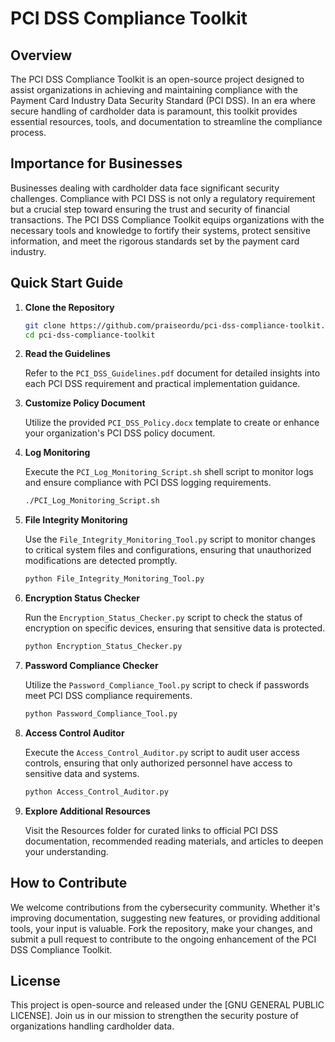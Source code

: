 # PCI DSS Compliance Toolkit

## Overview

The PCI DSS Compliance Toolkit is an open-source project designed to assist organizations in achieving and maintaining compliance with the Payment Card Industry Data Security Standard (PCI DSS). In an era where secure handling of cardholder data is paramount, this toolkit provides essential resources, tools, and documentation to streamline the compliance process.

## Importance for Businesses

Businesses dealing with cardholder data face significant security challenges. Compliance with PCI DSS is not only a regulatory requirement but a crucial step toward ensuring the trust and security of financial transactions. The PCI DSS Compliance Toolkit equips organizations with the necessary tools and knowledge to fortify their systems, protect sensitive information, and meet the rigorous standards set by the payment card industry.

## Quick Start Guide

1. **Clone the Repository**

    ```bash
    git clone https://github.com/praiseordu/pci-dss-compliance-toolkit.git
    cd pci-dss-compliance-toolkit
    ```

2. **Read the Guidelines**

    Refer to the `PCI_DSS_Guidelines.pdf` document for detailed insights into each PCI DSS requirement and practical implementation guidance.

3. **Customize Policy Document**

    Utilize the provided `PCI_DSS_Policy.docx` template to create or enhance your organization's PCI DSS policy document.

4. **Log Monitoring**

    Execute the `PCI_Log_Monitoring_Script.sh` shell script to monitor logs and ensure compliance with PCI DSS logging requirements.

    ```bash
    ./PCI_Log_Monitoring_Script.sh
    ```

5. **File Integrity Monitoring**

    Use the `File_Integrity_Monitoring_Tool.py` script to monitor changes to critical system files and configurations, ensuring that unauthorized modifications are detected promptly.

    ```bash
    python File_Integrity_Monitoring_Tool.py
    ```

6. **Encryption Status Checker**

    Run the `Encryption_Status_Checker.py` script to check the status of encryption on specific devices, ensuring that sensitive data is protected.

    ```bash
    python Encryption_Status_Checker.py
    ```

7. **Password Compliance Checker**

    Utilize the `Password_Compliance_Tool.py` script to check if passwords meet PCI DSS compliance requirements.

    ```bash
    python Password_Compliance_Tool.py
    ```

8. **Access Control Auditor**

    Execute the `Access_Control_Auditor.py` script to audit user access controls, ensuring that only authorized personnel have access to sensitive data and systems.

    ```bash
    python Access_Control_Auditor.py
    ```

9. **Explore Additional Resources**

    Visit the Resources folder for curated links to official PCI DSS documentation, recommended reading materials, and articles to deepen your understanding.

## How to Contribute

We welcome contributions from the cybersecurity community. Whether it's improving documentation, suggesting new features, or providing additional tools, your input is valuable. Fork the repository, make your changes, and submit a pull request to contribute to the ongoing enhancement of the PCI DSS Compliance Toolkit.

## License

This project is open-source and released under the [GNU GENERAL PUBLIC LICENSE]. Join us in our mission to strengthen the security posture of organizations handling cardholder data.
